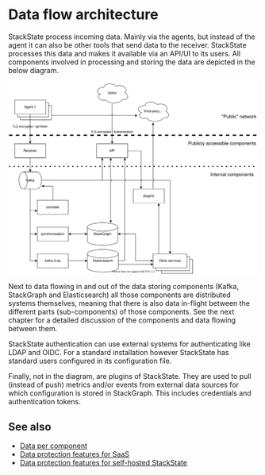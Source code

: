 # Data flow architecture

StackState process incoming data. Mainly via the agents, but instead of the agent it can also be other tools that send data to the receiver. StackState processes this data and makes it available via an API/UI to its users. All components involved in processing and storing the data are depicted in the below diagram.

![Data flow](../../../.gitbook/assets/data-protection-data-flow.svg)

Next to data flowing in and out of the data storing components \(Kafka, StackGraph and Elasticsearch\) all those components are distributed systems themselves, meaning that there is also data in-flight between the different parts \(sub-components\) of those components. See the next chapter for a detailed discussion of the components and data flowing between them.

StackState authentication can use external systems for authenticating like LDAP and OIDC. For a standard installation however StackState has standard users configured in its configuration file.

Finally, not in the diagram, are plugins of StackState. They are used to pull \(instead of push\) metrics and/or events from external data sources for which configuration is stored in StackGraph. This includes credentials and authentication tokens.

## See also

* [Data per component](data-per-component.md)
* [Data protection features for SaaS](saas.md)
* [Data protection features for self-hosted StackState](self-hosted.md)

